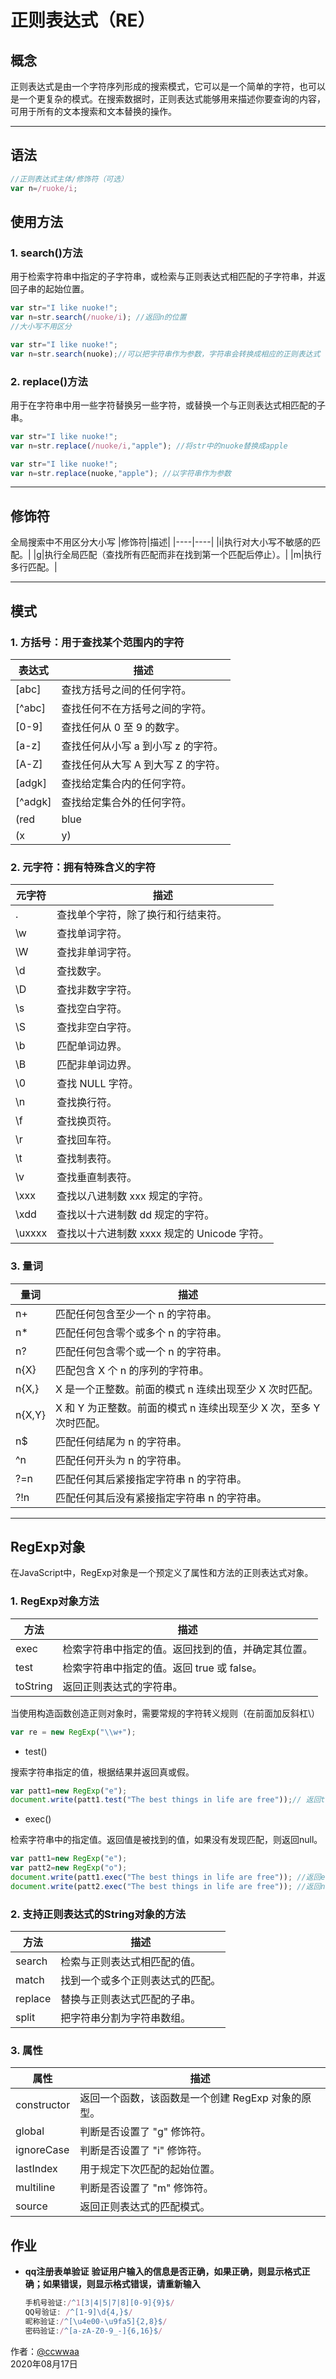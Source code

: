 # 正则表达式（RE）

## 概念

正则表达式是由一个字符序列形成的搜索模式，它可以是一个简单的字符，也可以是一个更复杂的模式。在搜索数据时，正则表达式能够用来描述你要查询的内容，可用于所有的文本搜索和文本替换的操作。

---

## 语法

```javascript
//正则表达式主体/修饰符（可选）
var n=/ruoke/i;
```

## 使用方法

### 1. search()方法

用于检索字符串中指定的子字符串，或检索与正则表达式相匹配的子字符串，并返回子串的起始位置。

```javascript
var str="I like nuoke!";
var n=str.search(/nuoke/i); //返回n的位置 
//大小写不用区分
```

```javascript
var str="I like nuoke!";
var n=str.search(nuoke);//可以把字符串作为参数，字符串会转换成相应的正则表达式
```

### 2. replace()方法

用于在字符串中用一些字符替换另一些字符，或替换一个与正则表达式相匹配的子串。

```javascript
var str="I like nuoke!";
var n=str.replace(/nuoke/i,"apple"); //将str中的nuoke替换成apple
```

```javascript
var str="I like nuoke!";
var n=str.replace(nuoke,"apple"); //以字符串作为参数
```

---

## 修饰符

全局搜索中不用区分大小写
|修饰符|描述|
|----|----|
|i|执行对大小写不敏感的匹配。|
|g|执行全局匹配（查找所有匹配而非在找到第一个匹配后停止）。|
|m|执行多行匹配。|

---

## 模式

### 1. 方括号：用于查找某个范围内的字符

|表达式|描述|
|----|----|
|[abc]|查找方括号之间的任何字符。|
|[^abc]|查找任何不在方括号之间的字符。|
|[0-9]|查找任何从 0 至 9 的数字。|
|[a-z]|查找任何从小写 a 到小写 z 的字符。|
|[A-Z]|查找任何从大写 A 到大写 Z 的字符。|
|[adgk]|查找给定集合内的任何字符。|
|[^adgk]|查找给定集合外的任何字符。|
|(red|blue|green)|查找任何指定的选项。|
|(x|y)|查找任何以 | 分隔的选项。|

### 2. 元字符：拥有特殊含义的字符

|元字符|描述|
|----|----|
|.|查找单个字符，除了换行和行结束符。|
|\w|查找单词字符。|
|\W|查找非单词字符。|
|\d|查找数字。|
|\D|查找非数字字符。|
|\s|查找空白字符。|
|\S|查找非空白字符。|
|\b|匹配单词边界。|
|\B|匹配非单词边界。|
|\0|查找 NULL 字符。|
|\n|查找换行符。|
|\f|查找换页符。|
|\r|查找回车符。|
|\t|查找制表符。|
|\v|查找垂直制表符。|
|\xxx|查找以八进制数 xxx 规定的字符。|
|\xdd|查找以十六进制数 dd 规定的字符。|
|\uxxxx|查找以十六进制数 xxxx 规定的 Unicode 字符。|

### 3. 量词

|量词|描述|
|----|----|
|n+|匹配任何包含至少一个 n 的字符串。|
|n*|匹配任何包含零个或多个 n 的字符串。|
|n?|匹配任何包含零个或一个 n 的字符串。|
|n{X}|匹配包含 X 个 n 的序列的字符串。|
|n{X,}|X 是一个正整数。前面的模式 n 连续出现至少 X 次时匹配。|
|n{X,Y}|X 和 Y 为正整数。前面的模式 n 连续出现至少 X 次，至多 Y 次时匹配。|
|n$|匹配任何结尾为 n 的字符串。|
|^n|匹配任何开头为 n 的字符串。|
|?=n|匹配任何其后紧接指定字符串 n 的字符串。|
|?!n|匹配任何其后没有紧接指定字符串 n 的字符串。|

---

## RegExp对象

在JavaScript中，RegExp对象是一个预定义了属性和方法的正则表达式对象。

### 1. RegExp对象方法

|方法|描述|
|----|----|
|exec|检索字符串中指定的值。返回找到的值，并确定其位置。|
|test|检索字符串中指定的值。返回 true 或 false。|
|toString|返回正则表达式的字符串。|

当使用构造函数创造正则对象时，需要常规的字符转义规则（在前面加反斜杠\）

```javascript
var re = new RegExp("\\w+");
```

* test()

搜索字符串指定的值，根据结果并返回真或假。

```javascript
var patt1=new RegExp("e");
document.write(patt1.test("The best things in life are free"));// 返回true
```

* exec()

检索字符串中的指定值。返回值是被找到的值，如果没有发现匹配，则返回null。

```javascript
var patt1=new RegExp("e");
var patt2=new RegExp("o");
document.write(patt1.exec("The best things in life are free")); //返回e
document.write(patt2.exec("The best things in life are free")); //返回null
```

### 2. 支持正则表达式的String对象的方法

|方法|描述|
|----|----|
|search|检索与正则表达式相匹配的值。|
|match|找到一个或多个正则表达式的匹配。|
|replace|替换与正则表达式匹配的子串。|
|split|把字符串分割为字符串数组。|

### 3. 属性

|属性|描述|
|----|----|
|constructor|返回一个函数，该函数是一个创建 RegExp 对象的原型。|
|global|判断是否设置了 "g" 修饰符。|
|ignoreCase|判断是否设置了 "i" 修饰符。|
|lastIndex|用于规定下次匹配的起始位置。|
|multiline|判断是否设置了 "m" 修饰符。|
|source|返回正则表达式的匹配模式。|

## 作业

* **qq注册表单验证**
**验证用户输入的信息是否正确，如果正确，则显示格式正确；如果错误，则显示格式错误，请重新输入**
  ```js
  手机号验证:/^1[3|4|5|7|8][0-9]{9}$/
  QQ号验证: /^[1-9]\d{4,}$/
  昵称验证:/^[\u4e00-\u9fa5]{2,8}$/
  密码验证:/^[a-zA-Z0-9_-]{6,16}$/
  ```

作者：[@ccwwaa](https://github.com/ccwwaa)  
2020年08月17日
